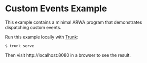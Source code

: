 # Custom Events Example

This example contains a minimal ARWA program that demonstrates dispatching custom events.

Run this example locally with [Trunk](https://trunkrs.dev/):

```
$ trunk serve
```

Then visit http://localhost:8080 in a browser to see the result.

